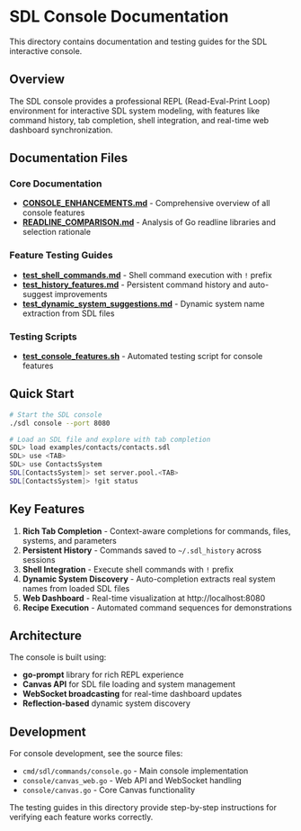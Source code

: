 # SDL Console Documentation

This directory contains documentation and testing guides for the SDL interactive console.

## Overview

The SDL console provides a professional REPL (Read-Eval-Print Loop) environment for interactive SDL system modeling, with features like command history, tab completion, shell integration, and real-time web dashboard synchronization.

## Documentation Files

### Core Documentation
- **[CONSOLE_ENHANCEMENTS.md](CONSOLE_ENHANCEMENTS.md)** - Comprehensive overview of all console features
- **[READLINE_COMPARISON.md](READLINE_COMPARISON.md)** - Analysis of Go readline libraries and selection rationale

### Feature Testing Guides
- **[test_shell_commands.md](test_shell_commands.md)** - Shell command execution with `!` prefix
- **[test_history_features.md](test_history_features.md)** - Persistent command history and auto-suggest improvements  
- **[test_dynamic_system_suggestions.md](test_dynamic_system_suggestions.md)** - Dynamic system name extraction from SDL files

### Testing Scripts
- **[test_console_features.sh](test_console_features.sh)** - Automated testing script for console features

## Quick Start

```bash
# Start the SDL console
./sdl console --port 8080

# Load an SDL file and explore with tab completion
SDL> load examples/contacts/contacts.sdl
SDL> use <TAB>
SDL> use ContactsSystem
SDL[ContactsSystem]> set server.pool.<TAB>
SDL[ContactsSystem]> !git status
```

## Key Features

1. **Rich Tab Completion** - Context-aware completions for commands, files, systems, and parameters
2. **Persistent History** - Commands saved to `~/.sdl_history` across sessions
3. **Shell Integration** - Execute shell commands with `!` prefix
4. **Dynamic System Discovery** - Auto-completion extracts real system names from loaded SDL files
5. **Web Dashboard** - Real-time visualization at http://localhost:8080
6. **Recipe Execution** - Automated command sequences for demonstrations

## Architecture

The console is built using:
- **go-prompt** library for rich REPL experience
- **Canvas API** for SDL file loading and system management
- **WebSocket broadcasting** for real-time dashboard updates
- **Reflection-based** dynamic system discovery

## Development

For console development, see the source files:
- `cmd/sdl/commands/console.go` - Main console implementation
- `console/canvas_web.go` - Web API and WebSocket handling
- `console/canvas.go` - Core Canvas functionality

The testing guides in this directory provide step-by-step instructions for verifying each feature works correctly.